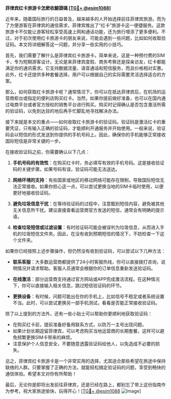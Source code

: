 **菲律宾红卡旅游卡怎麽收驗證碼 [[TG💪+ @esim1088](https://t.me/s/esim1088)]**

近年来，随着国际旅行的日益普及，越来越多的人开始选择前往菲律宾旅游。而为了方便游客在菲律宾的通信需求，菲律宾推出了“红卡”旅游卡这一便捷服务。这款旅游卡不仅能让游客轻松享受高速上网和通话功能，还为旅行增添了更多便利。不过，对于初次使用红卡旅游卡的朋友来说，可能会遇到一些问题，比如如何收取验证码。本文将详细解答这一问题，并分享一些实用的小技巧。

首先，我们需要了解什么是菲律宾红卡旅游卡。简单来说，这是一种预付费的SIM卡，专为短期游客设计。无论是来菲律宾度假、商务考察还是探亲访友，红卡都能满足你的通讯需求。它支持数据流量、语音通话和短信服务，而且价格相对实惠。此外，红卡还提供多种套餐选择，用户可以根据自己的实际需要灵活选择适合的方案。

那么，如何获取红卡旅游卡呢？通常情况下，你可以在抵达菲律宾后，在机场的运营商柜台或指定的便利店购买红卡。当然，如果你提前做好准备，也可以在国内通过电商平台或者官方授权的销售平台进行购买。购买时记得确认是否包含激活所需的验证码，以免到达目的地后再手忙脚乱地寻找解决办法。

接下来就是本文的重点——如何收取红卡旅游卡的验证码。验证码是激活红卡的重要凭证，只有输入正确的验证码，才能顺利开通服务并开始使用。一般来说，验证码会以短信的形式发送到你提供的手机号码上。因此，确保你的手机能够正常接收国际短信是非常关键的一步。

在接收验证码之前，你需要确认以下几点：

1. **手机号码的有效性**：在购买红卡时，务必填写有效的手机号码。这是接收验证码的关键步骤。如果号码有误，验证码可能无法送达。

2. **网络环境的支持**：有些国家或地区的移动网络可能存在限制，导致国际短信无法正常接收。如果你担心这一点，可以尝试更换当地的SIM卡临时使用，以便更好地接收验证码。

3. **避免垃圾信息干扰**：在等待验证码的过程中，注意甄别短信内容，避免被其他无关信息所干扰。建议直接查看运营商官方发送的短信，通常会有明确的提示语。

4. **检查垃圾短信或过滤设置**：有时验证码可能会被误判为垃圾信息，从而进入手机的垃圾短信文件夹。因此，在没有收到预期短信的情况下，不妨检查一下这个文件夹。

如果你已经按照上述步骤操作，但仍然没有收到验证码，可以尝试以下几种方法：

- **联系客服**：大多数运营商都提供了24小时客服热线，你可以直接拨打咨询，说明情况并请求帮助。客服人员通常会根据你的订单信息重新发送验证码。
  
- **在线激活**：部分运营商支持通过官方网站或APP完成激活流程。在这种情况下，你可以直接输入相关信息，跳过短信验证码的环节。

- **更换设备**：有时候，问题可能出在你的手机上，比如信号不稳定或者系统设置不当。此时，可以尝试更换另一部手机测试，看看是否能正常接收验证码。

除了以上提到的方法外，还有一些小贴士可以帮助你更顺利地获取验证码：

- 在购买红卡前，提前准备好备用联系方式，以防万一主号出现问题。
- 如果计划长期逗留菲律宾，可以考虑购买当地运营商的长期套餐，这样可以避免频繁更换SIM卡带来的麻烦。
- 注意保护个人信息安全，不要随意透露验证码给他人，以免造成不必要的损失。

总之，菲律宾红卡旅游卡是一个非常实用的选择，尤其适合那些希望在旅途中保持联络的人群。只要掌握了正确的方法，就能轻松搞定验证码的问题，享受到畅快的通信体验。希望本文对你有所帮助！

最后，无论你是即将出发前往菲律宾，还是已经在路上，都别忘了带上这份指南作为参考。祝大家旅途愉快，玩得开心！[[TG💪+ @esim1088](https://t.me/s/esim1088) ![Image](https://i.postimg.cc/4NQfJmqS/Snipaste-2025-05-13-00-14-12.png)]